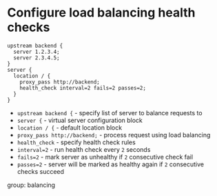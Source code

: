 # Configure load balancing health checks

```nginx
upstream backend {
  server 1.2.3.4;
  server 2.3.4.5;
}
server {
  location / {
    proxy_pass http://backend;
    health_check interval=2 fails=2 passes=2;
  }
}
```

- `upstream backend {` - specify list of server to balance requests to
- `server {` - virtual server configuration block
- `location / {` - default location block
- `proxy_pass http://backend;` - process request using load balancing
- `health_check` - specify health check rules
- `interval=2` - run health check every `2` seconds
- `fails=2` - mark server as unhealthy if `2` consecutive check fail
- `passes=2` - server will be marked as healthy again if `2` consecutive checks succeed

group: balancing


